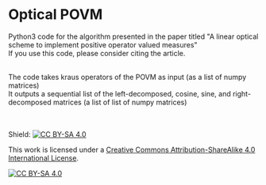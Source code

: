 # Optical POVM
Python3 code for the algorithm presented in the paper titled "A linear optical scheme to implement positive operator valued measures"
\
If you use this code, please consider citing the article.

\
The code takes kraus operators of the POVM as input (as a list of numpy matrices) 
\
It outputs a sequential list of the left-decomposed, cosine, sine, and right-decomposed matrices (a list of list of numpy matrices)

\
\
Shield: [![CC BY-SA 4.0][cc-by-sa-shield]][cc-by-sa]

This work is licensed under a
[Creative Commons Attribution-ShareAlike 4.0 International License][cc-by-sa].

[![CC BY-SA 4.0][cc-by-sa-image]][cc-by-sa]

[cc-by-sa]: http://creativecommons.org/licenses/by-sa/4.0/
[cc-by-sa-image]: https://licensebuttons.net/l/by-sa/4.0/88x31.png
[cc-by-sa-shield]: https://img.shields.io/badge/License-CC%20BY--SA%204.0-lightgrey.svg
